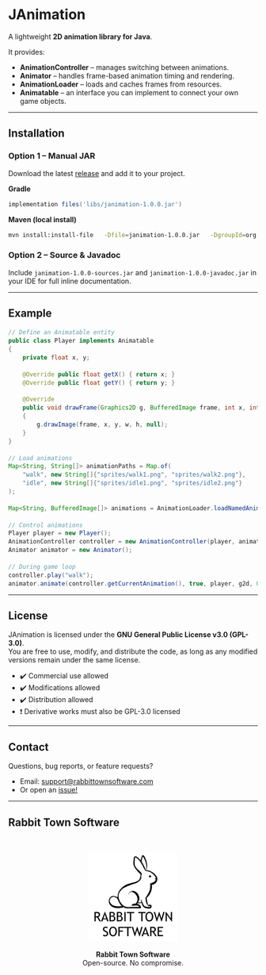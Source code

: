 ﻿# JAnimation

A lightweight **2D animation library for Java**.

It provides:

- **AnimationController** – manages switching between animations.
- **Animator** – handles frame-based animation timing and rendering.
- **AnimationLoader** – loads and caches frames from resources.
- **Animatable** – an interface you can implement to connect your own game objects.

---

## Installation

### Option 1 – Manual JAR
Download the latest [release](https://github.com/Rabbit-Town-Software/janimation/releases) and add it to your project.

**Gradle**
```gradle
implementation files('libs/janimation-1.0.0.jar')
```

**Maven (local install)**
```bash
mvn install:install-file   -Dfile=janimation-1.0.0.jar   -DgroupId=org.rabbittownsoftware   -DartifactId=janimation   -Dversion=1.0.0   -Dpackaging=jar
```

### Option 2 – Source & Javadoc
Include `janimation-1.0.0-sources.jar` and `janimation-1.0.0-javadoc.jar` in your IDE for full inline documentation.

---

## Example

```java
// Define an Animatable entity
public class Player implements Animatable 
{
    private float x, y;

    @Override public float getX() { return x; }
    @Override public float getY() { return y; }

    @Override
    public void drawFrame(Graphics2D g, BufferedImage frame, int x, int y, int w, int h) 
    {
        g.drawImage(frame, x, y, w, h, null);
    }
}

// Load animations
Map<String, String[]> animationPaths = Map.of(
    "walk", new String[]{"sprites/walk1.png", "sprites/walk2.png"},
    "idle", new String[]{"sprites/idle1.png", "sprites/idle2.png"}
);

Map<String, BufferedImage[]> animations = AnimationLoader.loadNamedAnimations(animationPaths);

// Control animations
Player player = new Player();
AnimationController controller = new AnimationController(player, animations);
Animator animator = new Animator();

// During game loop
controller.play("walk");
animator.animate(controller.getCurrentAnimation(), true, player, g2d, 0, 0, 32);
```

---

## License

JAnimation is licensed under the **GNU General Public License v3.0 (GPL-3.0)**.  
You are free to use, modify, and distribute the code, as long as any modified versions remain under the same license.

- ✔️ Commercial use allowed
- ✔️ Modifications allowed
- ✔️ Distribution allowed
- ❗ Derivative works must also be GPL-3.0 licensed

---

## Contact

Questions, bug reports, or feature requests?  
- Email: [support@rabbittownsoftware.com](mailto:support@rabbittownsoftware.com)
- Or open an [issue!](https://github.com/Rabbit-Town-Software/janimation/issues/new)

---


## Rabbit Town Software

<br/>

<p align="center">
  <img src="https://github.com/Rabbit-Town-Software/misa-engine/blob/eb3aa63bad02385d2af4b7b130d1bde70e2a2715/assets/rabbittownlogo.jpg?raw=true" alt="Rabbit Town Software Logo" width="180"/>
</p>

<p align="center">
  <strong>Rabbit Town Software</strong><br/>
  Open-source. No compromise.
</p>
